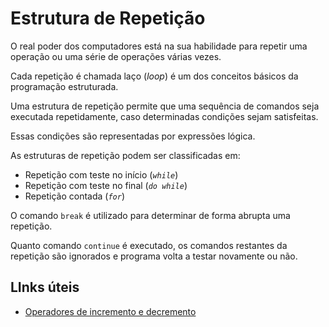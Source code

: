 # Estrutura de Repetição
O real poder dos computadores está na sua habilidade para repetir uma operação ou uma série de operações várias vezes.
 
Cada repetição é chamada laço (_loop_) é um dos conceitos básicos da programação estruturada.
 
Uma estrutura de repetição permite que uma sequência de comandos seja executada repetidamente, caso determinadas condições sejam satisfeitas.

Essas condições são representadas por expressões lógica.

As estruturas de repetição podem ser classificadas em:
* Repetição com teste no início (_`while`_)
* Repetição com teste no final (_`do while`_)
* Repetição contada (_`for`_)

O comando `break` é utilizado para determinar de forma abrupta uma repetição.
 
Quanto comando `continue` é executado, os comandos restantes da repetição são ignorados e programa volta a testar novamente ou não.

 ## LInks úteis
 * [Operadores de incremento e decremento](github.com/alissonfernandes/Estudos/tree/main/java/operadores)
